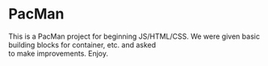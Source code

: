 # PacMan
This is a PacMan project for beginning JS/HTML/CSS. We were given basic building blocks for container, etc. and asked </br>
to make improvements. Enjoy.
